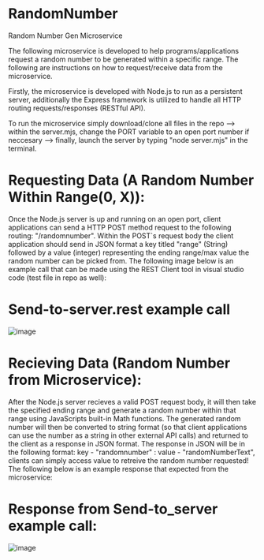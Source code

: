 # RandomNumber
Random Number Gen Microservice

The following microservice is developed to help programs/applications request a random number to be generated within a specific range. The following are instructions on how to request/receive data from the microservice.

Firstly, the microservice is developed with Node.js to run as a persistent server, additionally the Express framework is utilized to handle all HTTP routing requests/responses (RESTful API). 

To run the microservice simply download/clone all files in the repo --> within the server.mjs, change the PORT variable to an open port number if neccesary --> finally, launch the server by typing "node server.mjs" in the terminal.

# Requesting Data (A Random Number Within Range(0, X)): 
Once the Node.js server is up and running on an open port, client applications can send a HTTP POST method request to the following routing: "/randomnumber". Within the POST`s request body the client application should send in JSON format a key titled "range" (String) followed by a value (integer) representing the ending range/max value the random number can be picked from. The following image below is an example call that can be made using the REST Client tool in visual studio code (test file in repo as well):

# Send-to-server.rest example call

![image](https://user-images.githubusercontent.com/91297951/236323421-911ce50b-e165-428c-9ab1-a809be3a49d8.png)

# Recieving Data (Random Number from Microservice): 
After the Node.js server recieves a valid POST request body, it will then take the specified ending range and generate a random number within that range using JavaScripts built-in Math functions. The generated random number will then be converted to string format (so that client applications can use the number as a string in other external API calls) and returned to the client as a response in JSON format. The response in JSON will be in the following format: key - "randomnumber" : value - "randomNumberText", clients can simply access value to retreive the random number requested! The following below is an example response that expected from the microservice:

# Response from Send-to_server example call:

![image](https://user-images.githubusercontent.com/91297951/236323750-68010e8e-8408-4a0c-9556-91933694226a.png)





